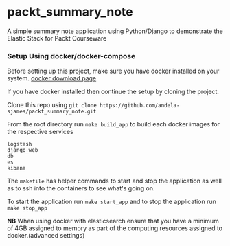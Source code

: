 # packt_summary_note
A simple summary note application using Python/Django to demonstrate the Elastic Stack for Packt Courseware

### Setup Using docker/docker-compose

Before setting up this project, make sure you have docker installed on your system. 
[docker download page](https://www.docker.com/community-edition) 

If you have docker installed then continue the setup by cloning the project. 

Clone this repo using `git clone https://github.com/andela-sjames/packt_summary_note.git` 

From the root directory run `make build_app` to build each docker images for the respective services 

```
logstash
django_web
db
es
kibana
``` 

The `makefile` has helper commands to start and stop the application as well as to ssh into the containers to see what's going on. 

To start the application run `make start_app` and to stop the application run `make stop_app`

**NB** 
When using docker with elasticsearch ensure that you have a minimum of 4GB assigned to memory as part of the computing resources assigned to docker.(advanced settings) 
